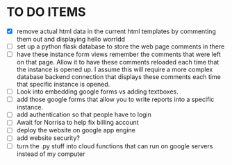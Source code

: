 
# TO DO ITEMS
- [x] remove actual html data in the current html templates by commenting them out and displaying hello worrldd
- [ ] set up a python flask database to store the web page comments in there 
- [ ] have these instance form views remember the comments that were left on that page. Allow it to have these comments reloaded each time that the instance is opened up. I assume this will require a more complex database backend connection that displays these comments each time that specific instance is opened. 
- [ ] Look into embedding google forms vs adding textboxes. 
-  [ ] add those google forms that allow you to write reports into a specific instance. 
- [ ] add authentication so that people have to login 
- [ ] Await for Norrisa to help fix billing account 
- [ ]  deploy the website on google app engine  
- [ ] add website security?
- [ ] turn the .py stuff into cloud functions that can run on google servers instead of my computer 
